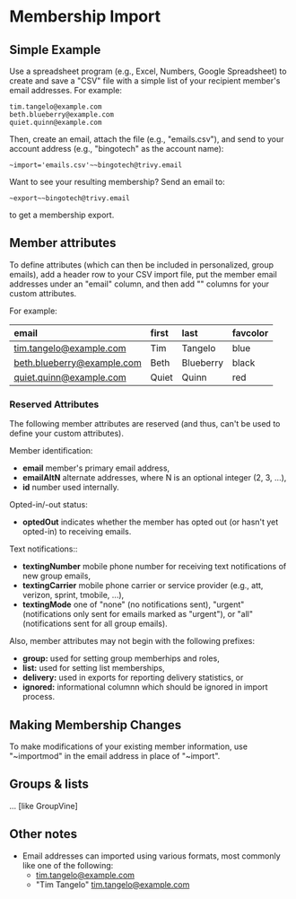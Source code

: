# Membership Import

## Simple Example

Use a spreadsheet program (e.g., Excel, Numbers, Google Spreadsheet)
to create and save a "CSV" file with a simple list of your recipient
member's email addresses.  For example:

```
tim.tangelo@example.com
beth.blueberry@example.com
quiet.quinn@example.com
```

Then, create an email, attach the file (e.g., "emails.csv"), and send
to your account address (e.g., "bingotech" as the account name):

```
~import='emails.csv'~~bingotech@trivy.email
```

Want to see your resulting membership?  Send an email to:

```
~export~~bingotech@trivy.email
```

to get a membership export.


## Member attributes

To define attributes (which can then be included in personalized,
group emails), add a header row to your CSV import file, put the
member email addresses under an "email" column, and then add
"<attribute name>" columns for your custom attributes.  

For example:

| email                       | first      | last       | favcolor       |
|:----------------------------|:-----------|:-----------|:---------------|
|tim.tangelo@example.com      | Tim        | Tangelo    | blue           |
|beth.blueberry@example.com   | Beth       | Blueberry  | black          |
|quiet.quinn@example.com      | Quiet      | Quinn      | red            |


### Reserved Attributes

The following member attributes are reserved (and thus, can't be used to
define your custom attributes).

Member identification:

*  **email**  member's primary email address,
*  **emailAltN** alternate addresses, where N is an optional integer (2, 3, ...),
*  **id** number used internally.

Opted-in/-out status:

*  **optedOut** indicates whether the member has opted out (or hasn't yet opted-in) to receiving emails.

Text notifications::

*  **textingNumber**  mobile phone number for receiving text notifications of new group emails,
*  **textingCarrier** mobile phone carrier or service provider
    (e.g., att, verizon, sprint, tmobile, ...),
*  **textingMode** one of "none" (no notifications sent), "urgent"
    (notifications only sent for emails marked as "urgent"), or "all"
    (notifications sent for all group emails).

Also, member attributes may not begin with the following prefixes:

*  **group:**    used for setting group memberhips and roles,
*  **list:**     used for setting list memberships,
*  **delivery:** used in exports for reporting delivery statistics, or
*  **ignored:**  informational columnn which should be ignored in import process.


## Making Membership Changes

To make modifications of your existing member information, use
"~importmod" in the email address in place of "~import".


## Groups & lists

... [like GroupVine]


## Other notes

- Email addresses can imported using various formats, most commonly like
  one of the following:
  - tim.tangelo@example.com
  - "Tim Tangelo" <tim.tangelo@example.com>
  
